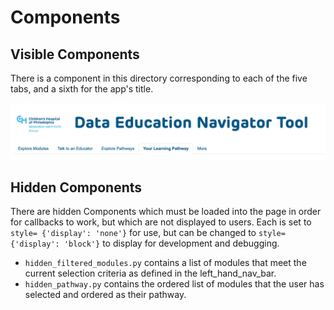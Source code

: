 # Components

## Visible Components

There is a component in this directory corresponding to each of the five tabs, and a sixth for the app's title.

![DENT's banner heading, showing the title and the five tabs.](/media/Headings.png)

## Hidden Components

There are hidden Components which must be loaded into the page in order for callbacks to work, but which are not displayed to users. Each is set to `style= {'display': 'none'}` for use, but can be changed to `style= {'display': 'block'}` to display for development and debugging.

- `hidden_filtered_modules.py` contains a list of modules that meet the current selection criteria as defined in the left_hand_nav_bar.
- `hidden_pathway.py` contains the ordered list of modules that the user has selected and ordered as their pathway.



